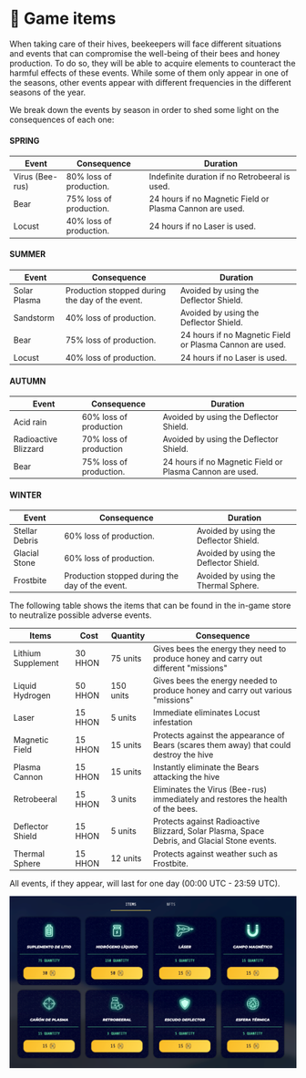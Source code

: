 # 🍯 Game items

When taking care of their hives, beekeepers will face different situations and events that can compromise the well-being of their bees and honey production. To do so, they will be able to acquire elements to counteract the harmful effects of these events. While some of them only appear in one of the seasons, other events appear with different frequencies in the different seasons of the year.

We break down the events by season in order to shed some light on the consequences of each one:

&#x20;

#### SPRING&#x20;

| Event           | Consequence             | Duration                                                 |
| --------------- | ----------------------- | -------------------------------------------------------- |
| Virus (Bee-rus) | 80% loss of production. | Indefinite duration if no Retrobeeral is used.           |
| Bear            | 75% loss of production. | 24 hours if no Magnetic Field or Plasma Cannon are used. |
| Locust          | 40% loss of production. | 24 hours if no Laser is used.                            |

#### SUMMER

| Event        | Consequence                                     | Duration                                                 |
| ------------ | ----------------------------------------------- | -------------------------------------------------------- |
| Solar Plasma | Production stopped during the day of the event. | Avoided by using the Deflector Shield.                   |
| Sandstorm    | 40% loss of production.                         | Avoided by using the Deflector Shield.                   |
| Bear         | 75% loss of production.                         | 24 hours if no Magnetic Field or Plasma Cannon are used. |
| Locust       | 40% loss of production.                         | 24 hours if no Laser is used.                            |

#### AUTUMN&#x20;

| Event                | Consequence             | Duration                                                 |
| -------------------- | ----------------------- | -------------------------------------------------------- |
| Acid rain            | 60% loss of production  | Avoided by using the Deflector Shield.                   |
| Radioactive Blizzard | 70% loss of production  | Avoided by using the Deflector Shield.                   |
| Bear                 | 75% loss of production. | 24 hours if no Magnetic Field or Plasma Cannon are used. |

#### WINTER

| Event          | Consequence                                     | Duration                               |
| -------------- | ----------------------------------------------- | -------------------------------------- |
| Stellar Debris | 60% loss of production.                         | Avoided by using the Deflector Shield. |
| Glacial Stone  | 60% loss of production.                         | Avoided by using the Deflector Shield. |
| Frostbite      | Production stopped during the day of the event. | Avoided by using the Thermal Sphere.   |

&#x20;

The following table shows the items that can be found in the in-game store to neutralize possible adverse events.&#x20;

| Items              | Cost    | Quantity  | Consequence                                                                                  |
| ------------------ | ------- | --------- | -------------------------------------------------------------------------------------------- |
| Lithium Supplement | 30 HHON | 75 units  | Gives bees the energy they need to produce honey and carry out different "missions"          |
| Liquid Hydrogen    | 50 HHON | 150 units | Gives bees the energy needed to produce honey and carry out various "missions"               |
| Laser              | 15 HHON | 5 units   | Immediate eliminates Locust infestation                                                      |
| Magnetic Field     | 15 HHON | 15 units  | Protects against the appearance of Bears (scares them away) that could destroy the hive      |
| Plasma Cannon      | 15 HHON | 15 units  | Instantly eliminate the Bears attacking the hive                                             |
| Retrobeeral        | 15 HHON | 3 units   | Eliminates the Virus (Bee-rus) immediately and restores the health of the bees.              |
| Deflector Shield   | 15 HHON | 5 units   | Protects against Radioactive Blizzard, Solar Plasma, Space Debris, and Glacial Stone events. |
| Thermal Sphere     | 15 HHON | 12 units  | Protects against weather such as Frostbite.                                                  |

All events, if they appear, will last for one day (00:00 UTC - 23:59 UTC).

![](<../../.gitbook/assets/image (37).png>)

